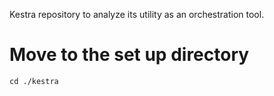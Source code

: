 Kestra repository to analyze its utility as an orchestration tool.

# Move to the set up directory
```
cd ./kestra
```